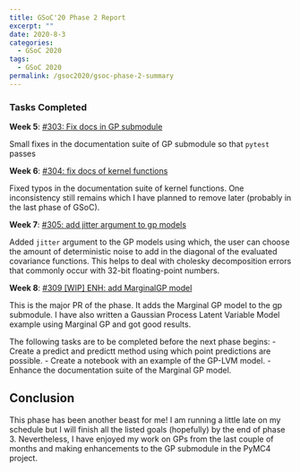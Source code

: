```yaml
---
title: GSoC'20 Phase 2 Report
excerpt: ""
date: 2020-8-3
categories:
  - GSoC 2020
tags:
  - GSoC 2020
permalink: /gsoc2020/gsoc-phase-2-summary
---
```


### Tasks Completed

**Week 5**: [#303: Fix docs in GP submodule](https://github.com/pymc-devs/pymc4/pull/303)

Small fixes in the documentation suite of GP submodule so that `pytest` passes

**Week 6**: [#304: fix docs of kernel functions](https://github.com/pymc-devs/pymc4/pull/304)

Fixed typos in the documentation suite of kernel functions. One inconsistency still remains
which I have planned to remove later (probably in the last phase of GSoC).

**Week 7**: [#305: add jitter argument to gp models](https://github.com/pymc-devs/pymc4/pull/305)

Added `jitter` argument to the GP models using which, the user can choose the amount of deterministic
noise to add in the diagonal of the evaluated covariance functions. This helps to deal with cholesky
decomposition errors that commonly occur with 32-bit floating-point numbers.

**Week 8**: [#309 [WIP] ENH: add MarginalGP model](https://github.com/pymc-devs/pymc4/pull/309)

This is the major PR of the phase. It adds the Marginal GP model to the gp submodule. I have also
written a Gaussian Process Latent Variable Model example using Marginal GP and got good results.

The following tasks are to be completed before the next phase begins:
    - Create a predict and predictt method using which point predictions are possible.
    - Create a notebook with an example of the GP-LVM model.
    - Enhance the documentation suite of the Marginal GP model.

## Conclusion

This phase has been another beast for me! I am running a little late on my schedule but I will finish all the listed goals (hopefully) by the end of phase 3. Nevertheless, I have enjoyed my work on GPs from the last couple of months and making enhancements to the GP submodule in the PyMC4 project.
